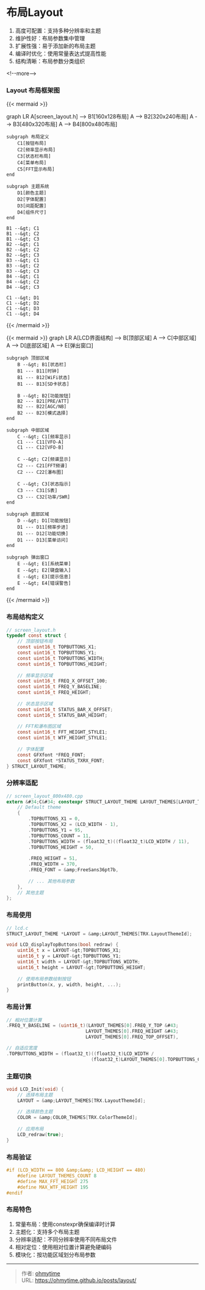 # 布局Layout


1. 高度可配置：支持多种分辨率和主题  
2. 维护性好：布局参数集中管理  
3. 扩展性强：易于添加新的布局主题  
4. 编译时优化：使用常量表达式提高性能  
5. 结构清晰：布局参数分类组织  

&lt;!--more--&gt;

### Layout 布局框架图

{{&lt; mermaid &gt;}}

graph LR
    A[screen_layout.h] --&gt; B1[160x128布局]
    A --&gt; B2[320x240布局]
    A --&gt; B3[480x320布局]
    A --&gt; B4[800x480布局]

    subgraph 布局定义
        C1[按钮布局]
        C2[频率显示布局]
        C3[状态栏布局]
        C4[菜单布局]
        C5[FFT显示布局]
    end

    subgraph 主题系统
        D1[颜色主题]
        D2[字体配置]
        D3[间距配置]
        D4[组件尺寸]
    end

    B1 --&gt; C1
    B1 --&gt; C2
    B1 --&gt; C3
    B2 --&gt; C1
    B2 --&gt; C2
    B2 --&gt; C3
    B3 --&gt; C1
    B3 --&gt; C2
    B3 --&gt; C3
    B4 --&gt; C1
    B4 --&gt; C2
    B4 --&gt; C3

    C1 --&gt; D1
    C1 --&gt; D2
    C1 --&gt; D3
    C1 --&gt; D4

{{&lt; /mermaid &gt;}}

{{&lt; mermaid &gt;}}
graph LR
    A[LCD界面结构] --&gt; B[顶部区域]
    A --&gt; C[中部区域]
    A --&gt; D[底部区域]
    A --&gt; E[弹出窗口]

    subgraph 顶部区域
        B --&gt; B1[状态栏]
        B1 --- B11[时钟]
        B1 --- B12[WiFi状态]
        B1 --- B13[SD卡状态]
        
        B --&gt; B2[功能按钮]
        B2 --- B21[PRE/ATT]
        B2 --- B22[AGC/NB]
        B2 --- B23[模式选择]
    end

    subgraph 中部区域
        C --&gt; C1[频率显示]
        C1 --- C11[VFO-A]
        C1 --- C12[VFO-B]
        
        C --&gt; C2[频谱显示]
        C2 --- C21[FFT频谱]
        C2 --- C22[瀑布图]
        
        C --&gt; C3[状态指示]
        C3 --- C31[S表]
        C3 --- C32[功率/SWR]
    end

    subgraph 底部区域
        D --&gt; D1[功能按钮]
        D1 --- D11[频率步进]
        D1 --- D12[功能切换]
        D1 --- D13[菜单访问]
    end

    subgraph 弹出窗口
        E --&gt; E1[系统菜单]
        E --&gt; E2[键盘输入]
        E --&gt; E3[提示信息]
        E --&gt; E4[错误警告]
    end
{{&lt; /mermaid &gt;}}
### 布局结构定义
```c
// screen_layout.h
typedef const struct {
    // 顶部按钮布局
    const uint16_t TOPBUTTONS_X1;
    const uint16_t TOPBUTTONS_Y1;
    const uint16_t TOPBUTTONS_WIDTH;
    const uint16_t TOPBUTTONS_HEIGHT;
    
    // 频率显示区域
    const uint16_t FREQ_X_OFFSET_100;
    const uint16_t FREQ_Y_BASELINE;
    const uint16_t FREQ_HEIGHT;
    
    // 状态显示区域
    const uint16_t STATUS_BAR_X_OFFSET;
    const uint16_t STATUS_BAR_HEIGHT;
    
    // FFT和瀑布图区域
    const uint16_t FFT_HEIGHT_STYLE1;
    const uint16_t WTF_HEIGHT_STYLE1;
    
    // 字体配置
    const GFXfont *FREQ_FONT;
    const GFXfont *STATUS_TXRX_FONT;
} STRUCT_LAYOUT_THEME;
```

### 分辨率适配
```c
// screen_layout_800x480.cpp
extern &#34;C&#34; constexpr STRUCT_LAYOUT_THEME LAYOUT_THEMES[LAYOUT_THEMES_COUNT] = {
    // Default theme
    {
        .TOPBUTTONS_X1 = 0,
        .TOPBUTTONS_X2 = (LCD_WIDTH - 1),
        .TOPBUTTONS_Y1 = 95,
        .TOPBUTTONS_COUNT = 11,
        .TOPBUTTONS_WIDTH = (float32_t)((float32_t)LCD_WIDTH / 11),
        .TOPBUTTONS_HEIGHT = 50,
        
        .FREQ_HEIGHT = 51,
        .FREQ_WIDTH = 370,
        .FREQ_FONT = &amp;FreeSans36pt7b,
        
        // ... 其他布局参数
    },
    // 其他主题
};
```

### 布局使用
```c
// lcd.c
STRUCT_LAYOUT_THEME *LAYOUT = &amp;LAYOUT_THEMES[TRX.LayoutThemeId];

void LCD_displayTopButtons(bool redraw) {
    uint16_t x = LAYOUT-&gt;TOPBUTTONS_X1;
    uint16_t y = LAYOUT-&gt;TOPBUTTONS_Y1;
    uint16_t width = LAYOUT-&gt;TOPBUTTONS_WIDTH;
    uint16_t height = LAYOUT-&gt;TOPBUTTONS_HEIGHT;
    
    // 使用布局参数绘制按钮
    printButton(x, y, width, height, ...);
}
```
### 布局计算
```c
// 相对位置计算
.FREQ_Y_BASELINE = (uint16_t)(LAYOUT_THEMES[0].FREQ_Y_TOP &#43; 
                             LAYOUT_THEMES[0].FREQ_HEIGHT &#43; 
                             LAYOUT_THEMES[0].FREQ_TOP_OFFSET),

// 自适应宽度
.TOPBUTTONS_WIDTH = (float32_t)((float32_t)LCD_WIDTH / 
                               (float32_t)LAYOUT_THEMES[0].TOPBUTTONS_COUNT),
```
### 主题切换
```c
void LCD_Init(void) {
    // 选择布局主题
    LAYOUT = &amp;LAYOUT_THEMES[TRX.LayoutThemeId];
    
    // 选择颜色主题
    COLOR = &amp;COLOR_THEMES[TRX.ColorThemeId];
    
    // 应用布局
    LCD_redraw(true);
}
```
### 布局验证
```c
#if (LCD_WIDTH == 800 &amp;&amp; LCD_HEIGHT == 480)
    #define LAYOUT_THEMES_COUNT 8
    #define MAX_FFT_HEIGHT 275
    #define MAX_WTF_HEIGHT 195
#endif
```

### 布局特色

1. 常量布局：使用constexpr确保编译时计算  
2. 主题化：支持多个布局主题  
3. 分辨率适配：不同分辨率使用不同布局文件  
4. 相对定位：使用相对位置计算避免硬编码  
5. 模块化：按功能区域划分布局参数  

---

> 作者: [ohmytime](ohmytime.github.io)  
> URL: https://ohmytime.github.io/posts/layout/  

